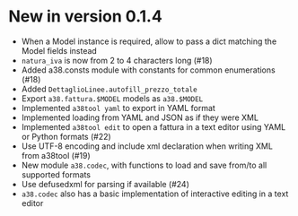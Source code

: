 # New in version 0.1.4

* When a Model instance is required, allow to pass a dict matching the Model
  fields instead
* `natura_iva` is now from 2 to 4 characters long (#18)
* Added a38.consts module with constants for common enumerations (#18)
* Added `DettaglioLinee.autofill_prezzo_totale`
* Export `a38.fattura.$MODEL` models as `a38.$MODEL`
* Implemented `a38tool yaml` to export in YAML format
* Implemented loading from YAML and JSON as if they were XML
* Implemented `a38tool edit` to open a fattura in a text editor using YAML or
  Python formats (#22)
* Use UTF-8 encoding and include xml declaration when writing XML from a38tool
  (#19)
* New module `a38.codec`, with functions to load and save from/to all supported
  formats
* Use defusedxml for parsing if available (#24)
* `a38.codec` also has a basic implementation of interactive editing in a text
  editor
